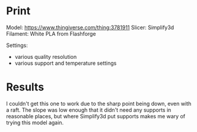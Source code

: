 # Print

Model: https://www.thingiverse.com/thing:3781911
Slicer: Simplify3d
Filament: White PLA from Flashforge

Settings:
- various quality resolution
- various support and temperature settings

# Results

I couldn't get this one to work due to the sharp point being down, even with a raft. The slope was low enough that it didn't need any supports in reasonable places, but where Simplify3d put supports makes me wary of trying this model again.